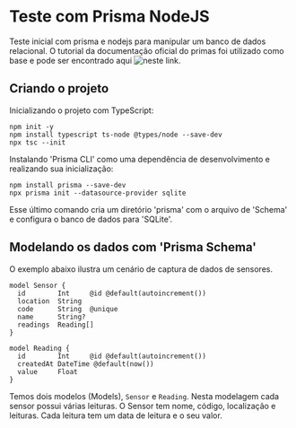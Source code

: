 # Teste com Prisma NodeJS
Teste inicial com prisma e nodejs para manipular um banco de dados relacional. O tutorial da documentação oficial do primas foi utilizado como base e pode ser encontrado aqui ![neste link](https://www.prisma.io/docs/getting-started/quickstart).  

## Criando o projeto 

Inicializando o projeto com TypeScript:
```
npm init -y 
npm install typescript ts-node @types/node --save-dev
npx tsc --init
```

Instalando 'Prisma CLI' como uma dependência de desenvolvimento e realizando sua inicialização:
```
npm install prisma --save-dev
npx prisma init --datasource-provider sqlite
```

Esse último comando cria um diretório 'prisma' com o arquivo de 'Schema' e configura o banco de dados para 'SQLite'. 

## Modelando os dados com 'Prisma Schema'
O exemplo abaixo ilustra um cenário de captura de dados de sensores. 

```prisma
model Sensor {
  id        Int     @id @default(autoincrement())
  location  String  
  code      String  @unique
  name      String?
  readings  Reading[]
}

model Reading {
  id        Int     @id @default(autoincrement())
  createdAt DateTime @default(now())
  value     Float
}
```
Temos dois modelos (Models), `Sensor` e `Reading`. Nesta modelagem cada sensor possui várias leituras. O Sensor tem nome, código, localização e leituras. Cada leitura tem um data de leitura e o seu valor. 

